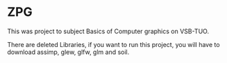 # ZPG
This was project to subject Basics of Computer graphics on VSB-TUO.

There are deleted Libraries, if you want to run this project, you will have to download assimp, glew, glfw, glm and soil.
